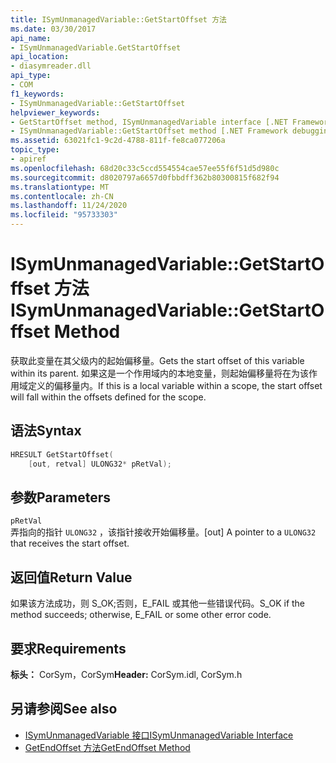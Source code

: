 ```yaml
---
title: ISymUnmanagedVariable::GetStartOffset 方法
ms.date: 03/30/2017
api_name:
- ISymUnmanagedVariable.GetStartOffset
api_location:
- diasymreader.dll
api_type:
- COM
f1_keywords:
- ISymUnmanagedVariable::GetStartOffset
helpviewer_keywords:
- GetStartOffset method, ISymUnmanagedVariable interface [.NET Framework debugging]
- ISymUnmanagedVariable::GetStartOffset method [.NET Framework debugging]
ms.assetid: 63021fc1-9c2d-4788-811f-fe8ca077206a
topic_type:
- apiref
ms.openlocfilehash: 68d20c33c5ccd554554cae57ee55f6f51d5d980c
ms.sourcegitcommit: d8020797a6657d0fbbdff362b80300815f682f94
ms.translationtype: MT
ms.contentlocale: zh-CN
ms.lasthandoff: 11/24/2020
ms.locfileid: "95733303"
---
```

# <a name="isymunmanagedvariablegetstartoffset-method"></a><span data-ttu-id="bbb86-102">ISymUnmanagedVariable::GetStartOffset 方法</span><span class="sxs-lookup"><span data-stu-id="bbb86-102">ISymUnmanagedVariable::GetStartOffset Method</span></span>

<span data-ttu-id="bbb86-103">获取此变量在其父级内的起始偏移量。</span><span class="sxs-lookup"><span data-stu-id="bbb86-103">Gets the start offset of this variable within its parent.</span></span> <span data-ttu-id="bbb86-104">如果这是一个作用域内的本地变量，则起始偏移量将在为该作用域定义的偏移量内。</span><span class="sxs-lookup"><span data-stu-id="bbb86-104">If this is a local variable within a scope, the start offset will fall within the offsets defined for the scope.</span></span>  
  
## <a name="syntax"></a><span data-ttu-id="bbb86-105">语法</span><span class="sxs-lookup"><span data-stu-id="bbb86-105">Syntax</span></span>  
  
```cpp  
HRESULT GetStartOffset(  
    [out, retval] ULONG32* pRetVal);  
```  
  
## <a name="parameters"></a><span data-ttu-id="bbb86-106">参数</span><span class="sxs-lookup"><span data-stu-id="bbb86-106">Parameters</span></span>  

 `pRetVal`  
 <span data-ttu-id="bbb86-107">弄指向的指针 `ULONG32` ，该指针接收开始偏移量。</span><span class="sxs-lookup"><span data-stu-id="bbb86-107">[out] A pointer to a `ULONG32` that receives the start offset.</span></span>  
  
## <a name="return-value"></a><span data-ttu-id="bbb86-108">返回值</span><span class="sxs-lookup"><span data-stu-id="bbb86-108">Return Value</span></span>  

 <span data-ttu-id="bbb86-109">如果该方法成功，则 S_OK;否则，E_FAIL 或其他一些错误代码。</span><span class="sxs-lookup"><span data-stu-id="bbb86-109">S_OK if the method succeeds; otherwise, E_FAIL or some other error code.</span></span>  
  
## <a name="requirements"></a><span data-ttu-id="bbb86-110">要求</span><span class="sxs-lookup"><span data-stu-id="bbb86-110">Requirements</span></span>  

 <span data-ttu-id="bbb86-111">**标头：** CorSym，CorSym</span><span class="sxs-lookup"><span data-stu-id="bbb86-111">**Header:** CorSym.idl, CorSym.h</span></span>  
  
## <a name="see-also"></a><span data-ttu-id="bbb86-112">另请参阅</span><span class="sxs-lookup"><span data-stu-id="bbb86-112">See also</span></span>

- [<span data-ttu-id="bbb86-113">ISymUnmanagedVariable 接口</span><span class="sxs-lookup"><span data-stu-id="bbb86-113">ISymUnmanagedVariable Interface</span></span>](isymunmanagedvariable-interface.md)
- [<span data-ttu-id="bbb86-114">GetEndOffset 方法</span><span class="sxs-lookup"><span data-stu-id="bbb86-114">GetEndOffset Method</span></span>](isymunmanagedvariable-getendoffset-method.md)
